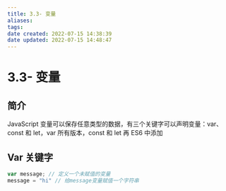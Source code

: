 ```yaml
---
title: 3.3- 变量
aliases: 
tags: 
date created: 2022-07-15 14:38:39
date updated: 2022-07-15 14:48:47
---
```


# 3.3- 变量

## 简介

JavaScript 变量可以保存任意类型的数据，有三个关键字可以声明变量：var、const 和 let，var 所有版本，const 和 let 再 ES6 中添加

## Var 关键字

```javascript
var message; // 定义一个未赋值的变量
message = "hi" // 给message变量赋值一个字符串
```
